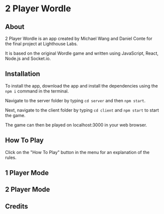# 2 Player Wordle

## About

2 Player Wordle is an app created by Michael Wang and Daniel Conte for the final project at Lighthouse Labs.

It is based on the original Wordle game and written using JavaScript, React, Node.js and Socket.io.


## Installation

To install the app, download the app and install the dependencies using the `npm i` command in the terminal.

Navigate to the server folder by typing `cd server` and then `npm start`.

Next, navigate to the client folder by typing `cd client` and `npm start` to start the game.

The game can then be played on localhost:3000 in your web browser.


## How To Play

Click on the "How To Play" button in the menu for an explanation of the rules.



## 1 Player Mode



## 2 Player Mode 




## Credits

